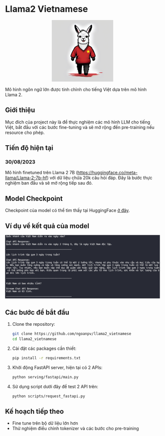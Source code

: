 # Llama2 Vietnamese

<p align="center">
  <img src="docs/imgs/logo.png" alt="Llama 2 Logo" width="200"/>
</p>

Mô hình ngôn ngữ lớn được tinh chỉnh cho tiếng Việt dựa trên mô hình Llama 2.

## Giới thiệu

Mục đích của project này là để thực nghiệm các mô hình LLM cho tiếng Việt, bắt đầu với các bước fine-tuning và sẽ mở rộng đến pre-training nếu resource cho phép.

## Tiến độ hiện tại
### 30/08/2023

Mô hình finetuned trên Llama 2 7B (https://huggingface.co/meta-llama/Llama-2-7b-hf) với dữ liệu chứa 20k câu hỏi đáp. Đây là bước thực nghiệm ban đầu và sẽ mở rộng tiếp sau đó. 

## Model Checkpoint

Checkpoint của model có thể tìm thấy tại HuggingFace [ở đây](https://huggingface.co/ngoantech/Llama-2-7b-vietnamese-20k).

## Ví dụ về kết quả của model

<img src="docs/imgs/exp_1.png" alt="output_1"/>  


## Các bước để bắt đầu

1. Clone the repository:
    ```bash
    git clone https://github.com/ngoanpv/llama2_vietnamese
    cd llama2_vietnamese
    ```

2. Cài đặt các packages cần thiết:
    ```bash
    pip install -r requirements.txt
    ```

3. Khởi động FastAPI server, hiện tại có 2 APIs:
    ```bash
    python serving/fastapi/main.py
    ```

4. Sử dụng script dưới đây để test 2 API trên:
    ```bash
    python scripts/request_fastapi.py
    ```


## Kế hoạch tiếp theo

- Fine tune trên bộ dữ liệu lớn hơn
- Thử nghiệm điều chỉnh tokenizer và các bước cho pre-training



